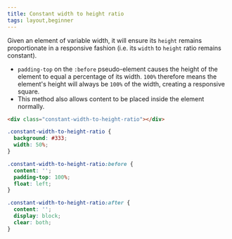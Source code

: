 ```yaml
---
title: Constant width to height ratio
tags: layout,beginner
---
```


Given an element of variable width, it will ensure its `height` remains proportionate in a responsive fashion (i.e. its `width` to `height` ratio remains constant).

- `padding-top` on the `:before` pseudo-element causes the height of the element to equal a percentage of its width. `100%` therefore means the element's height will always be `100%` of the width, creating a responsive square.
- This method also allows content to be placed inside the element normally.

```html
<div class="constant-width-to-height-ratio"></div>
```

```css
.constant-width-to-height-ratio {
  background: #333;
  width: 50%;
}

.constant-width-to-height-ratio:before {
  content: '';
  padding-top: 100%;
  float: left;
}

.constant-width-to-height-ratio:after {
  content: '';
  display: block;
  clear: both;
}
```
